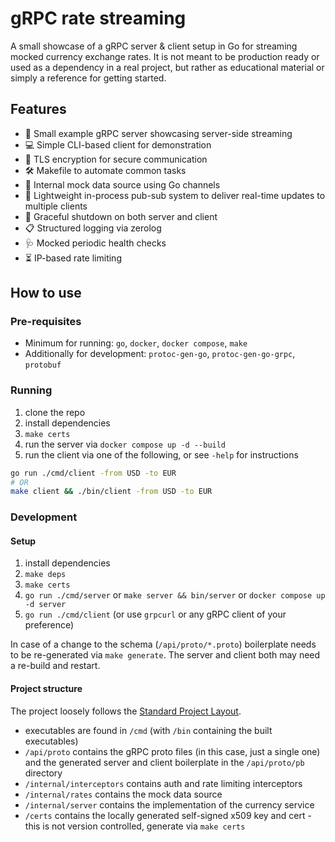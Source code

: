 # gRPC rate streaming

A small showcase of a gRPC server & client setup in Go for streaming mocked currency exchange rates. It is not meant to
be production ready or used as a  dependency in a real project, but rather as educational material or simply a reference
for getting started.

## Features

- 📡 Small example gRPC server showcasing server-side streaming
- 💻 Simple CLI-based client for demonstration
- 🔐 TLS encryption for secure communication
- 🛠️ Makefile to automate common tasks
- 🧪 Internal mock data source using Go channels
- 🧵 Lightweight in-process pub-sub system to deliver real-time updates to multiple clients
- 🛑 Graceful shutdown on both server and client
- 📋 Structured logging via zerolog
- 🩺 Mocked periodic health checks
- ⏳ IP-based rate limiting

## How to use

### Pre-requisites

- Minimum for running: `go`, `docker`, `docker compose`, `make`
- Additionally for development: `protoc-gen-go`, `protoc-gen-go-grpc`, `protobuf`

### Running

1. clone the repo
2. install dependencies
3. `make certs`
4. run the server via `docker compose up -d --build`
5. run the client via one of the following, or see `-help` for instructions

```sh
go run ./cmd/client -from USD -to EUR
# OR
make client && ./bin/client -from USD -to EUR
```

### Development

#### Setup

1. install dependencies
2. `make deps`
3. `make certs`
4. `go run ./cmd/server` or `make server && bin/server` or `docker compose up -d server`
5. `go run ./cmd/client` (or use `grpcurl` or any gRPC client of your preference)

In case of a change to the schema (`/api/proto/*.proto`) boilerplate needs to be re-generated via `make generate`. The server and client
both may need a re-build and restart.

#### Project structure

The project loosely follows the [Standard Project Layout](https://github.com/golang-standards/project-layout).

- executables are found in `/cmd` (with `/bin` containing the built executables)
- `/api/proto` contains the gRPC proto files (in this case, just a  single one) and the generated server and client boilerplate in the `/api/proto/pb` directory
- `/internal/interceptors` contains auth and rate limiting interceptors
- `/internal/rates` contains the mock data source
- `/internal/server` contains the implementation of the currency service
- `/certs` contains the locally generated self-signed x509 key and cert - this is not version controlled, generate via `make certs`
